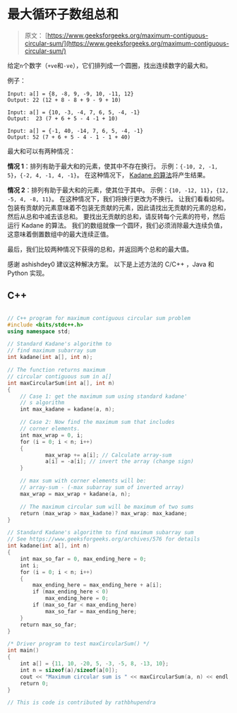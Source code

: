# 最大循环子数组总和

> 原文： [https://www.geeksforgeeks.org/maximum-contiguous-circular-sum/](https://www.geeksforgeeks.org/maximum-contiguous-circular-sum/)

给定`n`个数字（`+ve`和`-ve`），它们排列成一个圆圈，找出连续数字的最大和。

例子：

```
Input: a[] = {8, -8, 9, -9, 10, -11, 12}
Output: 22 (12 + 8 - 8 + 9 - 9 + 10)

Input: a[] = {10, -3, -4, 7, 6, 5, -4, -1} 
Output:  23 (7 + 6 + 5 - 4 -1 + 10) 

Input: a[] = {-1, 40, -14, 7, 6, 5, -4, -1}
Output: 52 (7 + 6 + 5 - 4 - 1 - 1 + 40)
```



最大和可以有两种情况：

**情况 1**：排列有助于最大和的元素，使其中不存在换行。 示例：`{-10, 2, -1, 5}`，`{-2, 4, -1, 4, -1}`。 在这种情况下， [Kadane 的算法](https://www.geeksforgeeks.org/archives/576)将产生结果。

**情况 2**：排列有助于最大和的元素，使其位于其中。 示例：`{10, -12, 11}`，`{12, -5, 4, -8, 11}`。 在这种情况下，我们将换行更改为不换行。 让我们看看如何。 包装有贡献的元素意味着不包装无贡献的元素，因此请找出无贡献的元素的总和，然后从总和中减去该总和。 要找出无贡献的总和，请反转每个元素的符号，然后运行 Kadane 的算法。
我们的数组就像一个圆环，我们必须消除最大连续负值，这意味着倒置数组中的最大连续正值。

最后，我们比较两种情况下获得的总和，并返回两个总和的最大值。

感谢 ashishdey0 建议这种解决方案。 以下是上述方法的 C/C++ ，Java 和 Python 实现。

## C++ 

```cpp

// C++ program for maximum contiguous circular sum problem  
#include <bits/stdc++.h> 
using namespace std; 

// Standard Kadane's algorithm to  
// find maximum subarray sum  
int kadane(int a[], int n);  

// The function returns maximum  
// circular contiguous sum in a[]  
int maxCircularSum(int a[], int n)  
{  
    // Case 1: get the maximum sum using standard kadane'  
    // s algorithm  
    int max_kadane = kadane(a, n);  

    // Case 2: Now find the maximum sum that includes  
    // corner elements.  
    int max_wrap = 0, i;  
    for (i = 0; i < n; i++)  
    {  
            max_wrap += a[i]; // Calculate array-sum  
            a[i] = -a[i]; // invert the array (change sign)  
    }  

    // max sum with corner elements will be:  
    // array-sum - (-max subarray sum of inverted array)  
    max_wrap = max_wrap + kadane(a, n);  

    // The maximum circular sum will be maximum of two sums  
    return (max_wrap > max_kadane)? max_wrap: max_kadane;  
}  

// Standard Kadane's algorithm to find maximum subarray sum  
// See https://www.geeksforgeeks.org/archives/576 for details  
int kadane(int a[], int n)  
{  
    int max_so_far = 0, max_ending_here = 0;  
    int i;  
    for (i = 0; i < n; i++)  
    {  
        max_ending_here = max_ending_here + a[i];  
        if (max_ending_here < 0)  
            max_ending_here = 0;  
        if (max_so_far < max_ending_here)  
            max_so_far = max_ending_here;  
    }  
    return max_so_far;  
}  

/* Driver program to test maxCircularSum() */
int main()  
{  
    int a[] = {11, 10, -20, 5, -3, -5, 8, -13, 10};  
    int n = sizeof(a)/sizeof(a[0]);  
    cout << "Maximum circular sum is " << maxCircularSum(a, n) << endl;  
    return 0;  
}  

// This is code is contributed by rathbhupendra 

```